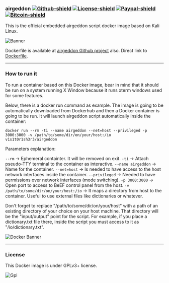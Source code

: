 ### airgeddon [![Github-shield]](https://github.com/v1s1t0r1sh3r3/airgeddon) [![License-shield]](https://github.com/v1s1t0r1sh3r3/airgeddon/blob/master/LICENSE.md) [![Paypal-shield]](https://www.paypal.com/cgi-bin/webscr?cmd=_s-xclick&hosted_button_id=7ELM486P7XKKG) [![Bitcoin-shield]](https://blockchain.info/address/1AKnTXbomtwUzrm81FRzi5acSSXxGteGTH)
This is the official embedded airgeddon script docker image based on Kali Linux.

![Banner](https://raw.githubusercontent.com/v1s1t0r1sh3r3/airgeddon/master/imgs/banners/airgeddon_banner.png)

Dockerfile is available at [airgeddon Github project](https://github.com/v1s1t0r1sh3r3/airgeddon) also. Direct link to [Dockerfile](https://github.com/v1s1t0r1sh3r3/airgeddon/blob/docker/docker/Dockerfile).

---

### How to run it
To run a container based on this Docker image, bear in mind that it should be run on a system running X Window because it runs xterm windows used for some features.

Below, there is a docker run command as example. The image is going to be automatically downloaded from Dockerhub and then a Docker container is going to be run. It will launch airgeddon script automatically inside the container:

```
docker run --rm -ti --name airgeddon --net=host --privileged -p 3000:3000 -v /path/to/some/dir/on/your/host:/io v1s1t0r1sh3r3/airgeddon
```

Parameters explanation:

`--rm` -> Ephemeral containter. It will be removed on exit.
`-ti` -> Attach pseudo-TTY terminal to the container as interactive.
`--name airgeddon` -> Name for the container.
`--net=host` -> Is needed to have access to the host network interfaces inside the container.
`--privileged` -> Needed to have permissions over network interfaces (mode switching).
`-p 3000:3000` -> Open port to access to BeEF control panel from the host.
`-v /path/to/some/dir/on/your/host:/io` -> It maps a directory from host to the container. Useful to use external files like dictionaries or whatever.

Don't forget to replace "/path/to/some/dir/on/your/host" with a path of an existing directory of your choice on your host machine. That directory will be the "input/output" point for the script. For example, if you place a dictionary.txt file there, inside the script you must access to it as "/io/dictionary.txt".

![Docker Banner](https://raw.githubusercontent.com/v1s1t0r1sh3r3/airgeddon/docker/imgs/banners/airgeddon_docker.png)

---

### License
This Docker image is under GPLv3+ license.

![Gpl](http://gplv3.fsf.org/gplv3-127x51.png)

[Github-shield]: https://img.shields.io/github/stars/v1s1t0r1sh3r3/airgeddon.svg?style=social&label=Github%20Stars&style=flat-square&colorA=273133&colorB=f7931a "Github Stars"
[License-shield]: https://img.shields.io/badge/license-GPL%20v3%2B-blue.svg?style=flat-square&colorA=273133&colorB=bd0000 "GPL v3+"
[Paypal-shield]: https://img.shields.io/badge/donate-paypal-blue.svg?style=flat-square&colorA=273133&colorB=b008bb "Show me the money!"
[Bitcoin-shield]: https://img.shields.io/badge/donate-bitcoin-blue.svg?style=flat-square&colorA=273133&colorB=f7931a "Show me the money!"
